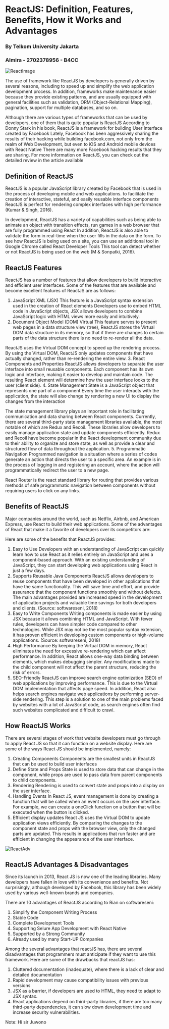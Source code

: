 # ReactJS: Definition, Features, Benefits, How it Works and Advantages
### By Telkom University Jakarta
### Almira - 2702378956 - B4CC

![ReactImage](https://talent500.com/blog/wp-content/uploads/sites/42/2024/05/react-must-be-in-scope-when-using-jsx-scaled-1.jpg)

The use of framework like ReactJS by developers is generally driven by several reasons, including to speed up and simplify the web application development process. 
In addition, frameworks make maintenance easier because they provide existing patterns, and are usually equipped with general facilities such as validation, 
ORM (Object-Relational Mapping), pagination, support for multiple databases, and so on.

Although there are various types of frameworks that can be used by developers, one of them that is quite popular is ReactJS According to Donny Stark in his book, 
ReactJS is a framework for building User Interface created by Facebook Lately, Facebook has been aggressively sharing the results of their hacking while building facebook.com, 
not only from the realm of Web Development, but even to iOS and Android mobile devices with React Native There are many more Facebook hacking results that they are sharing. 
For more information on ReactJS, you can check out the detailed review in the article available

## Definition of ReactJS
ReactJS is a popular JavaScript library created by Facebook that is used in the process of developing mobile and web applications. 
to facilitate the creation of interactive, stateful, and easily reusable interface components ReactJS is perfect for rendering complex
interfaces with high performance (Kumar & Singh, 2016).

In development, ReactJS has a variety of capabilities such as being able to animate an object with transition effects, 
run games in a web browser that are fully programmed using React In addition, ReactJS is also able to validate the form 
in real-time when the user fills in the data on the form. To see how ReactJS is being used on a site, you can use an additional tool in 
Google Chrome called React Developer Tools This tool can detect whether or not ReactJS is being used on the web (M & Sonpatki, 2016).

## ReactJS Features
ReactJS has a number of features that allow developers to build interactive and efficient user interfaces. Some of the features that are available and become excellent features of ReactJS are as follows:
1. JavaScript XML (JSX)
This feature is a JavaScript syntax extension used in the creation of React elements Developers use to embed HTML code in JavaScript objects, JSX allows developers to combine JavaScript logic with HTML views more easily and intuitively.
2. Document Object Model (DOM) Virtual
This feature serves to present web pages in a data structure view (tree), ReactJS stores the Virtual DOM data structure in its memory, so that if there are changes to certain parts of the data structure there is no need to re-render all the data.

ReactJS uses the Virtual DOM concept to speed up the rendering process. By using the Virtual DOM, ReactJS only updates components that have actually changed, rather than re-rendering the entire view.
3. React Components and Properties
ReactJS allows developers to separate the user interface into small reusable components. Each component has its own logic and interface, making it easier to develop and maintain code. The resulting React element will determine how the user interface looks to the user (client side).
4. State Management
State is a JavaScript object that represents one part of a component Every time the user interacts with the application, the state will also change by rendering a new UI to display the changes from the interaction

The state management library plays an important role in facilitating communication and data sharing between React components. Currently, there are several third-party state management libraries available, the most notable of which are Redux and Recoil. These libraries allow developers to easily manage application state and update components efficiently. Redux and Recoil have become popular in the React development community due to their ability to organize and store state, as well as provide a clear and structured flow of data throughout the application.
5. Programmatic Navigation
Programmed navigation is a situation where a series of codes generate an action that directs the user to a specific area. An example is in the process of logging in and registering an account, where the action will programmatically redirect the user to a new page.

React Router is the react standard library for routing that provides various methods of safe programmatic navigation between components without requiring users to click on any links.

## Benefits of ReactJS
Major companies around the world, such as Netflix, Airbnb, and American Express, use React to build their web applications. Some of the advantages of React that make it a favorite of developers over its competitors are:

Here are some of the benefits that ReactJS provides:
1. Easy to Use
Developers with an understanding of JavaScript can quickly learn how to use React as it relies entirely on JavaScript and uses a component-based approach. With an existing understanding of JavaScript, they can start developing web applications using React in just a few days.
2. Supports Reusable Java Components
ReactJS allows developers to reuse components that have been developed in other applications that have the same functionality. This will save time and effort, and provide assurance that the component functions smoothly and without defects. The main advantages provided are increased speed in the development of application projects and valuable time savings for both developers and clients. (Source: softwareseni, 2018)
3. Easy to Write Components
Writing components is made easier by using JSX because it allows combining HTML and JavaScript. With fewer rules, developers can have simpler code compared to other technologies. While JSX may not be the most popular syntax extension, it has proven efficient in developing custom components or high-volume applications. (Source: softwareseni, 2018)
4. High Performance
By keeping the Virtual DOM in memory, React eliminates the need for excessive re-rendering which can affect performance. In addition, React allows one-way data binding between elements, which makes debugging simpler. Any modifications made to the child component will not affect the parent structure, reducing the risk of errors.
5. SEO-Friendly
ReactJS can improve search engine optimization (SEO) of web applications by improving performance. This is due to the Virtual DOM implementation that affects page speed. In addition, React also helps search engines navigate web applications by performing server-side rendering. This step is a solution to one of the main problems faced by websites with a lot of JavaScript code, as search engines often find such websites complicated and difficult to crawl.

## How ReactJS Works
There are several stages of work that website developers must go through to apply React JS so that it can function on a website display. Here are some of the ways React JS should be implemented, namely:
1. Creating Components
Components are the smallest units in ReactJS that can be used to build user interfaces
2. Define State and Props
State is used to store data that can change in the component, while props are used to pass data from parent components to child components.
3. Rendering
Rendering is used to convert state and props into a display on the user interface.
4. Handling Events
In React JS, event management is done by creating a function that will be called when an event occurs on the user interface. For example, we can create a oneClick function on a button that will be executed when the button is clicked.
5. Efficient display updates
React JS uses the Virtual DOM to update application views efficiently. By comparing the changes to the component state and props with the browser view, only the changed parts are updated. This results in applications that run faster and are efficient in changing the appearance of the user interface.

![ReactAdv](https://bs-uploads.toptal.io/blackfish-uploads/components/blog_post_page/5992673/cover_image/retina_1708x683/1005_Design-Patterns-in-React_Cover-44247834a5b31e8d08e5bbbdac4a6750.png)

## ReactJS Advantages & Disadvantages
Since its launch in 2013, React JS is now one of the leading libraries. Many developers have fallen in love with its convenience and benefits. Not surprisingly, although developed by Facebook, this library has been widely used by various well-known brands and companies.

There are 10 advantages of ReactJS according to Rian on softwareseni:

1. Simplify the Component Writing Process
2. Stable Code
3. Complete Development Tools
4. Supporting Selure App Development with React Native
5. Supported by a Strong Community
6. Already used by many Start-UP Companies

Among the several advantages that reactJS has, there are several disadvantages that programmers must anticipate if they want to use this framework. Here are some of the drawbacks that reactJS has:

1. Cluttered documentation (inadequate), where there is a lack of clear and detailed documentation
2. Rapid development may cause compatibility issues with previous versions
3. JSX as a barrier, if developers are used to HTML, they need to adapt to JSX syntax.
4. React applications depend on third-party libraries, if there are too many third-party dependencies, it can slow down development time and increase security vulnerabilities.

Note:
Hi sir Juwono
